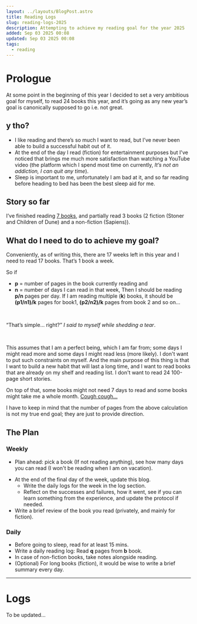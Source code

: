 ```yaml
---
layout: ../layouts/BlogPost.astro
title: Reading Logs
slug: reading-logs-2025
description: Attempting to achieve my reading goal for the year 2025
added: Sep 03 2025 00:08
updated: Sep 03 2025 00:08
tags:
  - reading
---
```

# Prologue

At some point in the beginning of this year I decided to set a very ambitious goal for myself, to read 24 books this year, and it’s going as any new year’s goal is canonically supposed to go i.e. not great.
## y tho?

- I like reading and there’s so much I want to read, but I’ve never been able to build a successful habit out of it.
- At the end of the day I read (fiction) for entertainment purposes but I've noticed that brings me much more satisfaction than watching a YouTube video (the platform which I spend most time on currently, *It’s not an addiction, I can quit any time*).
- Sleep is important to me, unfortunately I am bad at it, and so far reading before heading to bed has been the best sleep aid for me.

## Story so far

I’ve finished reading [7 books](https://www.goodreads.com/readingchallenges/gr/annual/2025/QVc1SDY0VVpPR01UNgMjAyNQ), and partially read 3 books (2 fiction (Stoner and Children of Dune) and a non-fiction (Sapiens)).

## What do I need to do to achieve my goal?

Conveniently, as of writing this, there are 17 weeks left in this year and I need to read 17 books. That’s 1 book a week.
<br>

So if
* **p** = number of pages in the book currently reading and
* **n** = number of days I can read in that week,
Then I should be reading **p/n** pages per day.
If I am reading multiple (**k**) books, it should be **(p1/n1)/k** pages for book1, **(p2/n2)/k** pages from book 2 and so on...

<br>

“That’s simple... right?” *I said to myself while shedding a tear*.

<br>

This assumes that I am a perfect being, which I am far from; some days I might read more and some days I might read less (more likely). I don't want to put such constraints on myself. And the main purpose of this thing is that I want to build a new habit that will last a long time, and I want to read books that are already on my shelf and reading list. I don't want to read 24 100-page short stories. <br>

On top of that, some books might not need 7 days to read and some books might take me a whole month. [Cough cough...](https://www.goodreads.com/book/show/7126.The_Count_of_Monte_Cristo) <br>

I have to keep in mind that the number of pages from the above calculation is not my true end goal; they are just to provide direction.

## The Plan 

### Weekly

* Plan ahead: pick a book (If not reading anything), see how many days you can read (I won't be reading when I am on vacation).
- At the end of the final day of the week, update this blog.
    - Write the daily logs for the week in the log section.
    - Reflect on the successes and failures, how it went, see if you can learn something from the experience, and update the protocol if needed.
- Write a brief review of the book you read (privately, and mainly for fiction).


### Daily

- Before going to sleep, read for at least 15 mins.
- Write a daily reading log: Read **q** pages from **b** book.
- In case of non-fiction books, take notes alongside reading.
- (Optional) For long books (fiction), it would be wise to write a brief summary every day.

--- 
# Logs

To be updated...